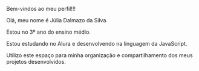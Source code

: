 Bem-vindos ao meu perfil!!!

Olá, meu nome é Júlia Dalmazo da Silva.

Estou no 3º ano do ensino médio.

Estou estudando no Alura e desenvolvendo na linguagem da JavaScript.

Utilizo este espaço para minha organização e compartilhamento dos meus projetos desenvolvidos.

